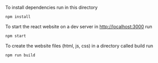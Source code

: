 To install dependencies run in this directory  
```bash
npm install
```   
To start the react website on a dev server in [http://localhost:3000](http://localhost:3000) run
```bash
npm start
```  
To create the website files (html, js, css) in a directory called build run
```bash
npm run build
```  
